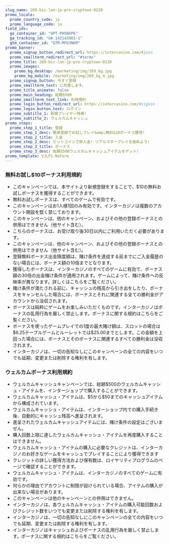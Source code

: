 ```yaml
---
slug_name: 269-bic-lan-jp-pro-cryptowo-0220
promo_locale:
  promo_country_code: jp
  promo_language_code: ja
field_ids:
  go_container_id: "OPT-PHSNXP6"
  ga_tracking_id: "UA-142143961-1"
  gtm_container_id: "GTM-MFD3NKM"
promo_banner:
  promo_signup_button_redirect_url: https://intercasino.com/#join
  promo_smallterm_redirect_url: "#terms"
  promo_title: 269-bic-lan-jp-pro-cryptowo-0220
  promo_images:
    promo_bg_desktop: /marketing/img/269_bg.jpg
    promo_bg_mobile: /marketing/img/269_bg_m.jpg
  promo_signup_button: 今すぐ登録
  promo_smallterm_text: に同意します。
  promo_title_animate: false
  promo_main_heading: 総額$500
  promo_smallterm_text_link: 利用規約
  promo_login_button_redirect_url: https://intercasino.com/#signin
  promo_login_button_text: ログイン
  promo_subtitle_1: 新規プレイヤー特典!
  promo_subtitle_2: ウェルカムキャッシュ
promo_steps:
  promo_step_1_title: 登録
  promo_step_1_desc: 簡単登録でお試しプレイ&amp;無料$10ボーナス獲得!
  promo_step_2_title: 入金
  promo_step_2_desc: ビットコインで即入金! リアルマネープレイを始めよう!
  promo_step_3_title: ボーナス
  promo_step_3_desc: 総額$500ウェルカムキャッシュアイテムをゲット!
promo_template: VJLP1-NoForm
---
```

<section id="terms-anchor" class="container animated fadeIn"></section>
	<section id="terms" class="container animated fadeIn">
		  	<div class="row">
				<div class="col-12">
					<h3 class="text-left">無料お試し$10ボーナス利用規約 </h3>
					<ul class="terms-ul">
                        <li>このキャンペーンでは、本サイトより新規登録をすることで、$10の無料お試しボーナスを獲得することができます。 </li><li>無料お試しボーナスは、すべてのゲームで有効です。<br></li><li>このキャンペーンはお1人様1回のみ有効です。インターカジノは複数のアカウント開設を堅く禁じております。&nbsp;</li><li>このキャンペーンは、他のキャンペーン、およびその他の登録ボーナスとの併用はできません（他サイト含む）。<br></li><li>こちらのボーナスは、お受け取り後30日以内にご利用いただく必要があります。 </li><li>このキャンペーンは、他のキャンペーン、およびその他の登録ボーナスとの併用はできません（他サイト含む）。</li><li>登録無料ボーナス出金限度額は、賭け条件を達成する前までにご入金履歴のない場合には、ボーナス額の10倍までとなります。<br></li><li>獲得したボーナスは、インターカジノのすべてのゲームに有効で、ボーナス額の30倍の出金賭け条件が適用されます。ゲームによって、賭け条件への反映率が異なります。詳しくはこちらをご覧ください。</li><li>賭け条件が満たされる前に、キャッシュの残高から引き出をしたり、ボーナスをキャンセルした場合には、ボーナスとそれに関連する全ての勝利金がアカウントから没収されます。</li><li>ボーナスは純粋にゲームをお楽しみいただくものです。インターカジノはボーナスの乱用行為を厳しく禁止します。ボーナスに関する規約はこちらをご覧ください。</li><li>ボーナスを使ったゲームプレイでの1度の最大賭け額は、スロットの場合は$6.25テーブルゲームとルーレットでは$25.00までとします。この金額を上回った場合には、ボーナスとそのボーナスに関連するすべての勝利金は没収されます。</li><li>インターカジノは、一切の告知なしにこのキャンペーンの全ての内容をいつでも延期、変更または削除する権利を有します。</li>
					</ul>
                    <h3 class="text-left">ウェルカムボーナス利用規約</h3>
					<ul class="terms-ul">
                        <li>ウェルカムキャッシュキャンペーンでは、総額$500のウェルカムキャッシュ・アイテムを、インターショップで購入することができます。</li><li>ウェルカムキャッシュ・アイテムは、$5から$50までのキャッシュアイテムから構成されています。</li><li>ウェルカムキャッシュ・アイテムは、インターショップ内での購入手続き後、自動的にキャッシュ残高へ進呈されます。</li><li>進呈されたウェルカムキャッシュアイテムには、賭け条件の設定はございません。</li><li>購入回数上限に達したウェルカムキャッシュ・アイテムを再度購入することはできません。</li><li>ウェルカムキャッシュ・アイテムの購入に必要なクレジットは、インターカジノのお好きなゲームをキャッシュでプレイすることにより獲得できます</li><li>クレジットの詳しい獲得方法および保有数は、ロイヤリティプログラムのページで確認することができます。</li><li>ウェルカムキャッシュ・アイテムは、インターカジノのすべてのゲームに有効です。</li><li>何らかの理由でアカウントに制限が設けられている場合、アイテムの購入が出来ない場合があります。</li><li>このキャンペーンは他のキャンペーンとの併用はできません。</li><li>インターカジノは、各ウェルカムキャッシュ・アイテムの購入可能回数およびクレジット数をいつでも変更または削除する権利を有します。</li><li>インターカジノは、一切の告知なしにこのキャンペーンの全ての内容をいつでも延期、変更または削除する権利を有します。</li><li>インターカジノはキャッシュおよびボーナスの乱用行為を厳しく禁止します。ボーナスに関する規約はこちらをご覧ください。</li>
					</ul>
				</div>
			</div>
	</section>